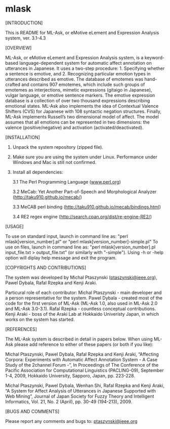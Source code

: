 # mlask
[INTRODUCTION]

This is README for ML-Ask, or eMotive eLement and Expression Analysis system, ver. 3.1-4.3

[OVERVIEW]

ML-Ask, or eMotive eLement and Expression Analysis system, is a keyword-based language-dependent system for automatic affect annotation on utterances in Japanese. It uses a two-step procedure:
    1. Specifying whether a sentence is emotive, and
    2. Recognizing particular emotion types in utterances described as emotive.
The database of emotemes was hand-crafted and contains 907 emotemes, which include such groups of emotemes as interjections, mimetic expressions (gitaigo in Japanese), vulgar language, or emotive sentence markers. 
The emotive expression database is a collection of over two thousand expressions describing emotional states.
ML-Ask also implements the idea of Contextual Valence Shifters (CVS) for Japanese with 108 syntactic negation structures.
Finally, ML-Ask implements Russell’s two dimensional model of affect. The model assumes that all emotions can be represented in two dimensions: the valence (positive/negative) and activation (activated/deactivated).

[INSTALLATION]

1. Unpack the system repository (zipped file).

2. Make sure you are using the system under Linux. Performance under Windows and Mac is still not confirmed.

3. Install all dependencies:

    3.1 The Perl Programming Language (www.perl.org)

    3.2 MeCab: Yet Another Part-of-Speech and Morphological Analyzer (http://taku910.github.io/mecab/)

    3.3 MeCAB perl binding (http://taku910.github.io/mecab/bindings.html)

    3.4 RE2 regex engine (http://search.cpan.org/dist/re-engine-RE2/)

[USAGE]

To use on standard input, launch in command line as: "perl mlask[version_number].pl" or "perl mlask[version_number]-simple.pl"
To use on files, launch in command line as: "perl mlask[version_number].pl input_file.txt > output_file.txt" (or similarly with "-simple").
Using -h or -help option will diplay help message and exit the program.

[COPYRIGHTS AND CONTRIBUTIONS]

The system was developed by Michal Ptaszynski (ptaszynski@ieee.org), Pawel Dybala, Rafal Rzepka and Kenji Araki. 

Particural role of each contributor:
Michal Ptaszynski - main developer and a person representative for the system.
Pawel Dybala - created most of the code for the first version of ML-Ask (ML-Ask 1.0, also used in ML-Ask 2.0 and ML-Ask 3.0-3.1).
Rafal Rzepka - countless conceptual contributions.
Kenji Araki - boss of the Araki Lab at Hokkaido Univeristy Japan, in which works on the system has started.

[REFERENCES]

The ML-Ask system is described in detail in papers below. When using ML-Ask please add reference to either of these papers (or both if you like):

Michal Ptaszynski, Pawel Dybala, Rafal Rzepka and Kenji Araki, “Affecting Corpora: Experiments with Automatic Affect Annotation System - A Case Study of the 2channel Forum -”, In Proceedings of The Conference of the Pacific Association for Computational Linguistics (PACLING-09), September 1-4, 2009, Hokkaido University, Sapporo, Japan, pp. 223-228.

Michal Ptaszynski, Pawel Dybala, Wenhan Shi, Rafal Rzepka and Kenji Araki, “A System for Affect Analysis of Utterances in Japanese Supported with Web Mining”, Journal of Japan Society for Fuzzy Theory and Intelligent Informatics, Vol. 21, No. 2 (April), pp. 30-49 (194-213), 2009.

[BUGS AND COMMENTS]

Please report any comments and bugs to: ptaszynski@ieee.org

